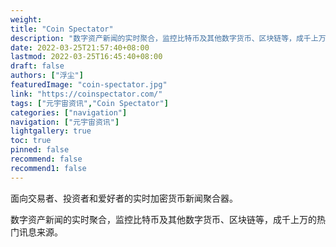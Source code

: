 ```yaml
---
weight: 
title: "Coin Spectator"
description: "数字资产新闻的实时聚合，监控比特币及其他数字货币、区块链等，成千上万的热门讯息来源"
date: 2022-03-25T21:57:40+08:00
lastmod: 2022-03-25T16:45:40+08:00
draft: false
authors: ["浮尘"]
featuredImage: "coin-spectator.jpg"
link: "https://coinspectator.com/"
tags: ["元宇宙资讯","Coin Spectator"]
categories: ["navigation"]
navigation: ["元宇宙资讯"]
lightgallery: true
toc: true
pinned: false
recommend: false
recommend1: false
---
```

面向交易者、投资者和爱好者的实时加密货币新闻聚合器。

数字资产新闻的实时聚合，监控比特币及其他数字货币、区块链等，成千上万的热门讯息来源。